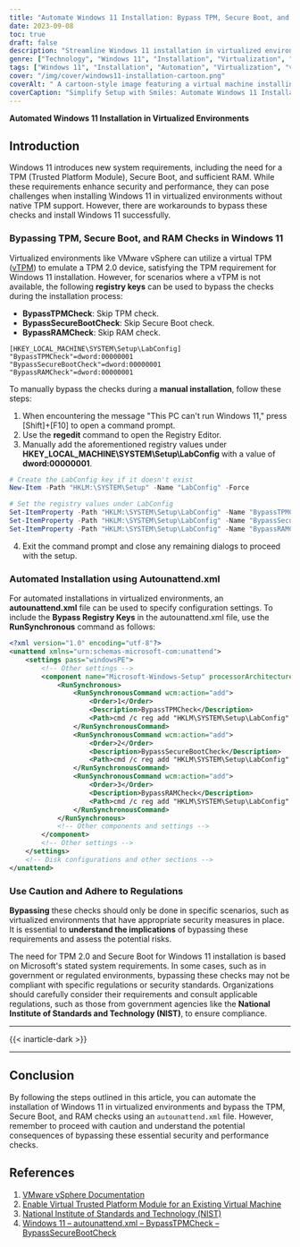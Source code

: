 ```yaml
---
title: "Automate Windows 11 Installation: Bypass TPM, Secure Boot, and RAM Checks"
date: 2023-09-08
toc: true
draft: false
description: "Streamline Windows 11 installation in virtualized environments by bypassing TPM, Secure Boot, and RAM checks using autounattend.xml and vTPM."
genre: ["Technology", "Windows 11", "Installation", "Virtualization", "Automation", "Registry Keys", "TPM Bypass", "Secure Boot Bypass", "RAM Bypass", "vTPM"]
tags: ["Windows 11", "Installation", "Automation", "Virtualization", "vTPM", "Registry Keys", "TPM Bypass", "Secure Boot Bypass", "RAM Bypass", "Autounattend.xml", "VMware vSphere", "Windows Setup", "Windows Preinstallation Environment", "Virtual Machine", "Windows Installation Workaround", "Registry Editor", "Microsoft-Windows-Setup", "System Requirements", "Windows Security", "Windows Performance", "Government Regulations", "NIST Compliance", "Microsoft", "Windows OS", "Bypassing Checks", "Windows Deployment", "Setup Automation", "Command Prompt", "Tech How-To", "Automated Windows 11 Installation", "vTPM Configuration in VMware vSphere", "Bypass Windows 11 Requirements"]
cover: "/img/cover/windows11-installation-cartoon.png"
coverAlt: " A cartoon-style image featuring a virtual machine installing Windows 11 in a virtualized environment with a smiling IT professional overseeing the process."
coverCaption: "Simplify Setup with Smiles: Automate Windows 11 Installation"
---
```


**Automated Windows 11 Installation in Virtualized Environments**

## **Introduction**

Windows 11 introduces new system requirements, including the need for a TPM (Trusted Platform Module), Secure Boot, and sufficient RAM. While these requirements enhance security and performance, they can pose challenges when installing Windows 11 in virtualized environments without native TPM support. However, there are workarounds to bypass these checks and install Windows 11 successfully.

### **Bypassing TPM, Secure Boot, and RAM Checks in Windows 11**

Virtualized environments like VMware vSphere can utilize a virtual TPM ([vTPM](https://simeononsecurity.com/guides/enable-virtual-trusted-platform-module-for-existing-virtual-machine/)) to emulate a TPM 2.0 device, satisfying the TPM requirement for Windows 11 installation. However, for scenarios where a vTPM is not available, the following **registry keys** can be used to bypass the checks during the installation process:

- **BypassTPMCheck**: Skip TPM check.
- **BypassSecureBootCheck**: Skip Secure Boot check.
- **BypassRAMCheck**: Skip RAM check.

```reg
[HKEY_LOCAL_MACHINE\SYSTEM\Setup\LabConfig]
"BypassTPMCheck"=dword:00000001
"BypassSecureBootCheck"=dword:00000001
"BypassRAMCheck"=dword:00000001
```

To manually bypass the checks during a **manual installation**, follow these steps:

1. When encountering the message "This PC can't run Windows 11," press [Shift]+[F10] to open a command prompt.
2. Use the **regedit** command to open the Registry Editor.
3. Manually add the aforementioned registry values under **HKEY_LOCAL_MACHINE\SYSTEM\Setup\LabConfig** with a value of **dword:00000001**.
```powershell
# Create the LabConfig key if it doesn't exist
New-Item -Path "HKLM:\SYSTEM\Setup" -Name "LabConfig" -Force

# Set the registry values under LabConfig
Set-ItemProperty -Path "HKLM:\SYSTEM\Setup\LabConfig" -Name "BypassTPMCheck" -Value 1 -Type DWord
Set-ItemProperty -Path "HKLM:\SYSTEM\Setup\LabConfig" -Name "BypassSecureBootCheck" -Value 1 -Type DWord
Set-ItemProperty -Path "HKLM:\SYSTEM\Setup\LabConfig" -Name "BypassRAMCheck" -Value 1 -Type DWord
```
4. Exit the command prompt and close any remaining dialogs to proceed with the setup.

### **Automated Installation using Autounattend.xml**

For automated installations in virtualized environments, an **autounattend.xml** file can be used to specify configuration settings. To include the **Bypass Registry Keys** in the autounattend.xml file, use the **RunSynchronous** command as follows:

```xml
<?xml version="1.0" encoding="utf-8"?>
<unattend xmlns="urn:schemas-microsoft-com:unattend">
    <settings pass="windowsPE">
        <!-- Other settings -->
        <component name="Microsoft-Windows-Setup" processorArchitecture="amd64" publicKeyToken="31bf3856ad364e35" language="neutral" versionScope="nonSxS" xmlns:wcm="http://schemas.microsoft.com/WMIConfig/2002/State" xmlns:xsi="http://www.w3.org/2001/XMLSchema-instance">            
            <RunSynchronous>
                <RunSynchronousCommand wcm:action="add">
                    <Order>1</Order>
                    <Description>BypassTPMCheck</Description>
                    <Path>cmd /c reg add "HKLM\SYSTEM\Setup\LabConfig" /v "BypassTPMCheck" /t REG_DWORD /d 1</Path>
                </RunSynchronousCommand>
                <RunSynchronousCommand wcm:action="add">
                    <Order>2</Order>
                    <Description>BypassSecureBootCheck</Description>
                    <Path>cmd /c reg add "HKLM\SYSTEM\Setup\LabConfig" /v "BypassSecureBootCheck" /t REG_DWORD /d 1</Path>
                </RunSynchronousCommand>
                <RunSynchronousCommand wcm:action="add">
                    <Order>3</Order>
                    <Description>BypassRAMCheck</Description>
                    <Path>cmd /c reg add "HKLM\SYSTEM\Setup\LabConfig" /v "BypassRAMCheck" /t REG_DWORD /d 1</Path>
                </RunSynchronousCommand>
            </RunSynchronous>
            <!-- Other components and settings -->
        </component>
        <!-- Other settings -->
    </settings>
    <!-- Disk configurations and other sections -->
</unattend>
```

### **Use Caution and Adhere to Regulations**

**Bypassing** these checks should only be done in specific scenarios, such as virtualized environments that have appropriate security measures in place. It is essential to **understand the implications** of bypassing these requirements and assess the potential risks.

The need for TPM 2.0 and Secure Boot for Windows 11 installation is based on Microsoft's stated system requirements. In some cases, such as in government or regulated environments, bypassing these checks may not be compliant with specific regulations or security standards. Organizations should carefully consider their requirements and consult applicable regulations, such as those from government agencies like the **National Institute of Standards and Technology (NIST)**, to ensure compliance.

______
{{< inarticle-dark >}}
______

## **Conclusion**

By following the steps outlined in this article, you can automate the installation of Windows 11 in virtualized environments and bypass the TPM, Secure Boot, and RAM checks using an `autounattend.xml` file. However, remember to proceed with caution and understand the potential consequences of bypassing these essential security and performance checks.

## **References**

1. [VMware vSphere Documentation](https://docs.vmware.com/en/VMware-vSphere/index.html)
2. [Enable Virtual Trusted Platform Module for an Existing Virtual Machine](https://docs.vmware.com/en/VMware-vSphere/7.0/com.vmware.vsphere.vm_admin.doc/GUID-4DBF65A4-4BA0-4667-9725-AE9F047DE00A.html)
3. [National Institute of Standards and Technology (NIST)](https://www.nist.gov/)
4. [Windows 11 – autounattend.xml – BypassTPMCheck – BypassSecureBootCheck](https://iamroot.it/2021/10/06/windows-11-autounattend-xml-bypasstpmcheck-bypasssecurebootcheck/)
